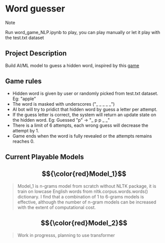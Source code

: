 # Word guesser
>[!NOTE]
>Run word_game_NLP.ipynb to play, you can play manually or let it play with the test.txt dataset

## Project Description
Build AI/ML model to guess a hidden word, inspired by this [game](https://en.wikipedia.org/wiki/Hangman_(game))

## Game rules
* Hidden word is given by user or randomly picked from test.txt dataset. Eg: "apple"
* The word is masked with underscores ("_ _ _ _ _")
* AI bot will try to pridict that hidden word by guess a letter per attempt.
* If the guess letter is correct, the system will return an update state on the hidden word. Eg: Guessed "p" -> "_ p p _ _"
* There is a limit of 6 attempts, each wrong guess will decrease the attempt by 1.
* Game ends when the word is fully revealed or the attempts remains reaches 0.

## Current Playable Models
## $${\color{red}Model_1}$$
> Model_1 is n-grams model from scratch without NLTK package, it is train on lowcase English words from nltk.corpus.words.words() dictionary. I find that a combination of 1 to 6-grams models is effective, although the number of n-gram models can be increased with the extent of computational cost.
## $${\color{red}Model_2}$$
> Work in progresss, planning to use transformer
